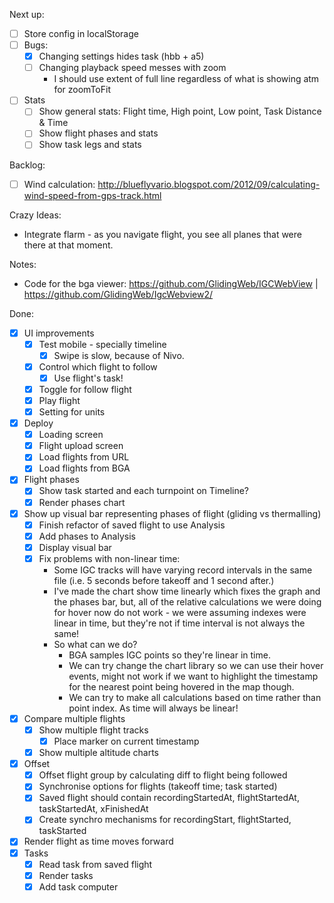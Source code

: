 Next up:

- [ ] Store config in localStorage
- [ ] Bugs:
  - [x] Changing settings hides task (hbb + a5)
  - [ ] Changing playback speed messes with zoom
    - I should use extent of full line regardless of what is showing atm for
        zoomToFit
- [ ] Stats
  - [ ] Show general stats: Flight time, High point, Low point, Task Distance & Time
  - [ ] Show flight phases and stats
  - [ ] Show task legs and stats

Backlog:
  - [ ] Wind calculation: http://blueflyvario.blogspot.com/2012/09/calculating-wind-speed-from-gps-track.html

Crazy Ideas:

- Integrate flarm - as you navigate flight, you see all planes that were there
    at that moment.

Notes:

- Code for the bga viewer: https://github.com/GlidingWeb/IGCWebView | https://github.com/GlidingWeb/IgcWebview2/

Done:
- [x] UI improvements
  - [x] Test mobile - specially timeline
      - [x] Swipe is slow, because of Nivo.
  - [x] Control which flight to follow
      - [x] Use flight's task!
  - [x] Toggle for follow flight
  - [x] Play flight
  - [x] Setting for units 
- [x] Deploy
  - [x] Loading screen
  - [x] Flight upload screen
  - [x] Load flights from URL
  - [x] Load flights from BGA
- [x] Flight phases
  - [x] Show task started and each turnpoint on Timeline?
  - [x] Render phases chart
- [x] Show up visual bar representing phases of flight (gliding vs thermalling)
    - [x] Finish refactor of saved flight to use Analysis
    - [x] Add phases to Analysis
    - [x] Display visual bar
    - [x] Fix problems with non-linear time:
      - Some IGC tracks will have varying record intervals in the same file
          (i.e. 5 seconds before takeoff and 1 second after.)
      - I've made the chart show time linearly which fixes the graph and the
          phases bar, but, all of the relative calculations we were doing for
          hover now do not work - we were assuming indexes were linear in time,
          but they're not if time interval is not always the same!
      - So what can we do?
          - BGA samples IGC points so they're linear in time.
          - We can try change the chart library so we can use their hover
              events, might not work if we want to highlight the timestamp for
              the nearest point being hovered in the map though.
          - We can try to make all calculations based on time rather than point
              index. As time will always be linear!
- [x] Compare multiple flights
  - [x] Show multiple flight tracks
      - [x] Place marker on current timestamp
  - [x] Show multiple altitude charts
- [x] Offset
  - [x] Offset flight group by calculating diff to flight being followed
  - [x] Synchronise options for flights (takeoff time; task started)
  - [x] Saved flight should contain recordingStartedAt, flightStartedAt,
      taskStartedAt, xFinishedAt
  - [x] Create synchro mechanisms for recordingStart, flightStarted, taskStarted
- [x] Render flight as time moves forward
- [x] Tasks
  - [x] Read task from saved flight
  - [x] Render tasks
  - [x] Add task computer
